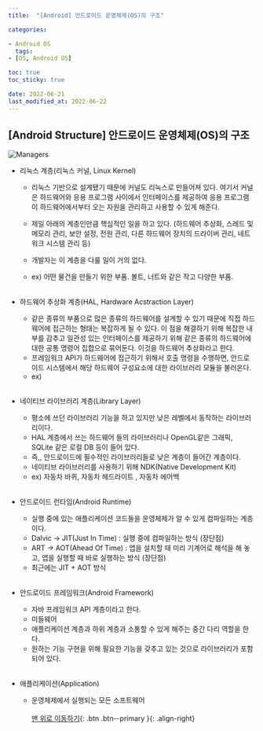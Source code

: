 ```yaml
---
title:  "[Android] 안드로이드 운영체제(OS)의 구조"

categories:

- Android OS
  tags:
- [OS, Android OS]

toc: true
toc_sticky: true

date: 2022-06-21
last_modified_at: 2022-06-22
---
```


## [Android Structure] 안드로이드 운영체제(OS)의 구조

![Managers](https://user-images.githubusercontent.com/61777583/176137159-810f4096-3e71-4a3b-a05f-669559036ab4.png)

- 리눅스 계층(리눅스 커널, Linux Kernel)

    - 리눅스 기반으로 설계됐기 때문에 커널도 리눅스로 만들어져 있다. 여기서 커널은 하드웨어와 응용 프로그램 사이에서 인터페이스를 제공하여 응용 프로그램이 하드웨어에서부터 오는 자원을 관리하고 사용할 수 있게
      해준다.

    - 제일 아래의 계층인만큼 핵심적인 일을 하고 있다. (하드웨어 추상화, 스레드 및 메모리 관리, 보안 설정, 전원 관리, 다른 하드웨어 장치의 드라이버 관리, 네트워크 시스템 관리 등)

    - 개발자는 이 계층을 다룰 일이 거의 없다.

    - ex) 어떤 물건을 만들기 위한 부품. 볼트, 너트와 같은 작고 다양한 부품.    
      <br>

- 하드웨어 추상화 계층(HAL, Hardware Acstraction Layer)

    - 같은 종류의 부품으로 많은 종류의 하드웨어를 설계할 수 있기 때문에 직접 하드웨어에 접근하는 형태는 복잡하게 될 수 있다. 이 점을 해결하기 위해 복잡한 내부를 감추고 일관성 있는 인터페이스를 제공하기
      위해 같은 종류의 하드웨어에 대한 공통 명령어 집합으로 묶어둔다. 이것을 하드웨어 추상화라고 한다.
    - 프레임워크 API가 하드웨어에 접근하기 위해서 호출 명령을 수행하면, 안드로이드 시스템에서 해당 하드웨어 구성요소에 대한 라이브러리 모듈을 불러온다.
    - ex)     
      <br>

- 네이티브 라이브러리 계층(Library Layer)

    - 평소에 쓰던 라이브러리 기능을 하고 있지만 낮은 레벨에서 동작하는 라이브러리이다.
    - HAL 계층에서 쓰는 하드웨어 들의 라이브러리나 OpenGL같은 그래픽, SQLite 같은 로컬 DB 등이 들어 있다.
    - 즉,, 안드로이드에 필수적인 라이브러리들로 낮은 계층이 들어간 계층이다.
    - 네이티브 라이브러리를 사용하기 위해 NDK(Native Development Kit)
    - ex) 자동차 바퀴, 자동차 헤드라이트 , 자동차 에어백     
      <br>

- 안드로이드 런타임(Android Runtime)

    - 실행 중에 있는 애플리케이션 코드들을 운영체제가 알 수 있게 컴파일하는 계층이다.
    - Dalvic -> JIT(Just In Time) : 실행 중에 컴파일하는 방식 (장단점)
    - ART -> AOT(Ahead Of Time) : 앱을 설치할 때 미리 기계어로 해석을 해 놓고, 앱을 실행할 때 바로 실행하는 방식 (장단점)
    - 최근에는 JIT + AOT 방식     
      <br>


- 안드로이드 프레임워크(Android Framework)

    - 자바 프레임워크 API 계층이라고 한다.
    - 미들웨어
    - 애플리케이션 계층과 하위 계층과 소통할 수 있게 해주는 중간 다리 역할을 한다.
    - 원하는 기능 구현을 위해 필요한 기능을 갖추고 있는 것으로 라이브러리가 포함되어 있다.     
      <br>


- 애플리케이션(Application)

    - 운영체제에서 실행되는 모든 소프트웨어     
      <br>
      [맨 위로 이동하기](#){: .btn .btn--primary }{: .align-right} 